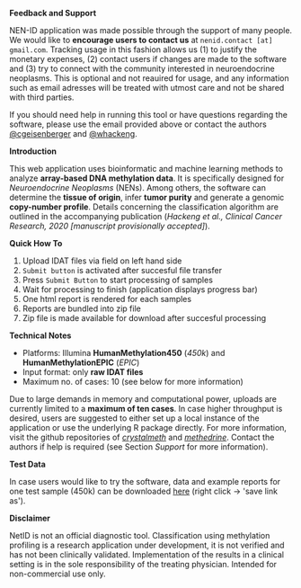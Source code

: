 **Feedback and Support**

NEN-ID application was made possible through the support of many people. We would like to **encourage users to contact us** at `nenid.contact [at] gmail.com`. Tracking usage in this fashion allows us (1) to justify the monetary expenses, (2) contact users if changes are made to the software and (3) try to connect with the community interested in neuroendocrine neoplasms. This is optional and not reauired for usage, and any information such as email adresses will be treated with utmost care and not be shared with third parties. 

If you should need help in running this tool or have questions regarding the software, please use the email provided above or contact the authors [@cgeisenberger](https://github.com/cgeisenberger) and [@whackeng](https://github.com/whackeng).


**Introduction**

This web application uses bioinformatic and machine learning methods to analyze **array-based DNA methylation data**. It is specifically designed
for *Neuroendocrine Neoplasms* (NENs). Among others, the software can determine the **tissue of origin**, infer **tumor purity** and generate a genomic 
**copy-number profile**. Details concerning the classification algorithm are outlined in the accompanying publication (*Hackeng et al., Clinical Cancer Research, 2020 [manuscript provisionally accepted]*). 


**Quick How To**

1. Upload IDAT files via field on left hand side
2. `Submit button` is activated after succesful file transfer
3. Press `Submit Button` to start processing of samples
4. Wait for processing to finish (application displays progress bar)
5. One html report is rendered for each samples
6. Reports are bundled into zip file
7. Zip file is made available for download after succesful processing


**Technical Notes**

* Platforms: Illumina **HumanMethylation450** (*450k*) and **HumanMethylationEPIC** (*EPIC*)
* Input format: only **raw IDAT files**
* Maximum no. of cases: 10 (see below for more information)

Due to large demands in memory and computational power, uploads are currently limited to a **maximum of ten cases**. In case higher throughput is desired, users are suggested to either set up a local instance of the application or use the underlying R package directly. For more information, visit the github repositories of [*crystalmeth*](https://github.com/cgeisenberger/crystalmeth) and [*methedrine*](https://github.com/cgeisenberger/methedrine). Contact the authors if help is required (see Section *Support* for more information).


**Test Data**

In case users would like to try the software, data and example reports for one test sample (450k) can be downloaded [here](https://www.dropbox.com/s/xwn0c16wcarzjxv/nenid_test_data.zip?dl=0) (right click -> 'save link as'). 


**Disclaimer**

NetID is not an official diagnostic tool. Classification using methylation profiling is a research application under development, it is not verified and has not been clinically validated. Implementation of the results in a clinical setting is in the sole responsibility of the treating physician. Intended for non-commercial use only.

